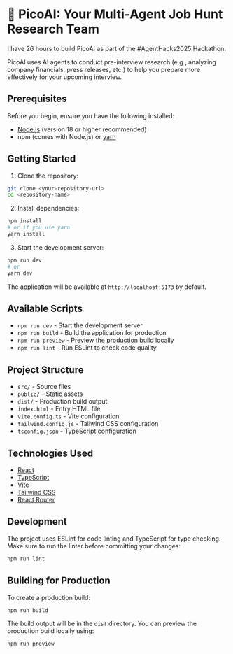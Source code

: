 # 🍅 PicoAI: Your Multi-Agent Job Hunt Research Team

I have 26 hours to build PicoAI as part of the #AgentHacks2025 Hackathon.

PicoAI uses AI agents to conduct pre-interview research (e.g., analyzing company financials, press releases, etc.) to help you prepare more effectively for your upcoming interview.

## Prerequisites

Before you begin, ensure you have the following installed:
- [Node.js](https://nodejs.org/) (version 18 or higher recommended)
- npm (comes with Node.js) or [yarn](https://yarnpkg.com/)

## Getting Started

1. Clone the repository:
```bash
git clone <your-repository-url>
cd <repository-name>
```

2. Install dependencies:
```bash
npm install
# or if you use yarn
yarn install
```

3. Start the development server:
```bash
npm run dev
# or
yarn dev
```

The application will be available at `http://localhost:5173` by default.

## Available Scripts

- `npm run dev` - Start the development server
- `npm run build` - Build the application for production
- `npm run preview` - Preview the production build locally
- `npm run lint` - Run ESLint to check code quality

## Project Structure

- `src/` - Source files
- `public/` - Static assets
- `dist/` - Production build output
- `index.html` - Entry HTML file
- `vite.config.ts` - Vite configuration
- `tailwind.config.js` - Tailwind CSS configuration
- `tsconfig.json` - TypeScript configuration

## Technologies Used

- [React](https://reactjs.org/)
- [TypeScript](https://www.typescriptlang.org/)
- [Vite](https://vitejs.dev/)
- [Tailwind CSS](https://tailwindcss.com/)
- [React Router](https://reactrouter.com/)

## Development

The project uses ESLint for code linting and TypeScript for type checking. Make sure to run the linter before committing your changes:

```bash
npm run lint
```

## Building for Production

To create a production build:

```bash
npm run build
```

The build output will be in the `dist` directory. You can preview the production build locally using:

```bash
npm run preview
```

